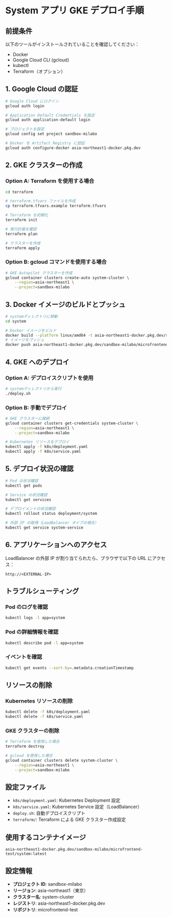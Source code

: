 # System アプリ GKE デプロイ手順

## 前提条件

以下のツールがインストールされていることを確認してください：

- Docker
- Google Cloud CLI (gcloud)
- kubectl
- Terraform（オプション）

## 1. Google Cloud の認証

```bash
# Google Cloud にログイン
gcloud auth login

# Application Default Credentials を設定
gcloud auth application-default login

# プロジェクトを設定
gcloud config set project sandbox-milabo

# Docker を Artifact Registry に認証
gcloud auth configure-docker asia-northeast1-docker.pkg.dev
```

## 2. GKE クラスターの作成

### Option A: Terraform を使用する場合

```bash
cd terraform

# terraform.tfvars ファイルを作成
cp terraform.tfvars.example terraform.tfvars

# Terraform を初期化
terraform init

# 実行計画を確認
terraform plan

# クラスターを作成
terraform apply
```

### Option B: gcloud コマンドを使用する場合

```bash
# GKE Autopilot クラスターを作成
gcloud container clusters create-auto system-cluster \
    --region=asia-northeast1 \
    --project=sandbox-milabo
```

## 3. Docker イメージのビルドとプッシュ

```bash
# systemディレクトリに移動
cd system

# Docker イメージをビルド
docker build --platform linux/amd64 -t asia-northeast1-docker.pkg.dev/sandbox-milabo/microfrontend/system:latest .
# イメージをプッシュ
docker push asia-northeast1-docker.pkg.dev/sandbox-milabo/microfrontend/system:latest
```

## 4. GKE へのデプロイ

### Option A: デプロイスクリプトを使用

```bash
# systemディレクトリから実行
./deploy.sh
```

### Option B: 手動でデプロイ

```bash
# GKE クラスターに接続
gcloud container clusters get-credentials system-cluster \
    --region=asia-northeast1 \
    --project=sandbox-milabo

# Kubernetes リソースをデプロイ
kubectl apply -f k8s/deployment.yaml
kubectl apply -f k8s/service.yaml
```

## 5. デプロイ状況の確認

```bash
# Pod の状況確認
kubectl get pods

# Service の状況確認
kubectl get services

# デプロイメントの状況確認
kubectl rollout status deployment/system

# 外部 IP の取得（LoadBalancer タイプの場合）
kubectl get service system-service
```

## 6. アプリケーションへのアクセス

LoadBalancer の外部 IP が割り当てられたら、ブラウザで以下の URL にアクセス：

```
http://<EXTERNAL-IP>
```

## トラブルシューティング

### Pod のログを確認

```bash
kubectl logs -l app=system
```

### Pod の詳細情報を確認

```bash
kubectl describe pod -l app=system
```

### イベントを確認

```bash
kubectl get events --sort-by=.metadata.creationTimestamp
```

## リソースの削除

### Kubernetes リソースの削除

```bash
kubectl delete -f k8s/deployment.yaml
kubectl delete -f k8s/service.yaml
```

### GKE クラスターの削除

```bash
# Terraform を使用した場合
terraform destroy

# gcloud を使用した場合
gcloud container clusters delete system-cluster \
    --region=asia-northeast1 \
    --project=sandbox-milabo
```

## 設定ファイル

- `k8s/deployment.yaml`: Kubernetes Deployment 設定
- `k8s/service.yaml`: Kubernetes Service 設定（LoadBalancer）
- `deploy.sh`: 自動デプロイスクリプト
- `terraform/`: Terraform による GKE クラスター作成設定

## 使用するコンテナイメージ

```
asia-northeast1-docker.pkg.dev/sandbox-milabo/microfrontend-test/system:latest
```

## 設定情報

- **プロジェクト ID**: sandbox-milabo
- **リージョン**: asia-northeast1（東京）
- **クラスター名**: system-cluster
- **レジストリ**: asia-northeast1-docker.pkg.dev
- **リポジトリ**: microfrontend-test
